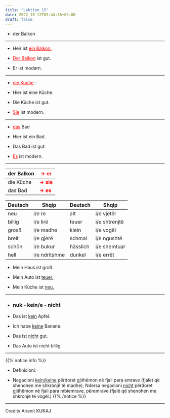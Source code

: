 ```yaml
---
title: "Lektion 15"
date: 2022-10-12T09:44:16+02:00
draft: false
---
```


- der Balkon

- ---

- Heir ist <span style="color:red"><u>ein Balkon.</u></span>

- <span style="color:red"><u>Der Balkon</u></span> ist gut.

- Er ist modern.

- ---

- <span style="color:red"><u>die Küche</u></span> -

- Hier ist eine Küche.

- Die Küche ist gut.

- <span style="color:red"><u>Sie</u></span> ist modern.

- ---

- <span style="color:red"><u>das</u></span> Bad

- Hier ist ein Bad.

- Das Bad ist gut.

- <span style="color:red"><u>Es</u></span> ist modern.

---

| der Balkon | <span style="color:red">-> **er**</span>  |
| ---------- | ----------------------------------------- |
| die Küche  | <span style="color:red">**-> sie**</span> |
| das Bad    | <span style="color:red">**-> es**</span>  |

| Deutsch | Shqip         | Deutsch  | Shqip         |
| ------- | ------------- | -------- | ------------- |
| neu     | i/e re        | alt      | i/e vjetër    |
| billig  | i/e lirë      | teuer    | i/e shtrenjtë |
| grosß   | i/e madhe     | klein    | i/e vogël     |
| breit   | i/e gjerë     | schmal   | i/e ngushtë   |
| schön   | i/e bukur     | hässlich | i/e shemtuar  |
| hell    | i/e ndritshme | dunkel   | i/e errët     |

- Mein Haus ist groß.

- Mein Auto ist <u>teuer.</u>

- Mein Küche ist <u>neu.</u>

- ---

- ### nuk - kein/e - nicht

- Das ist <u>kein</u> Apfel.

- Ich habe <u>keine</u> Banane.

- Das ist <u>nicht</u> gut.

- Das Auto ist nicht billig.

- ---
{{% notice info %}}
- Definicioni:

- Negacioni <u>kein/keine</u> përdoret gjithëmon në fjali para emrave (fjalët që shenohen me shkronjë të madhe), Ndersa negacioni <u>nicht</u> përdoret gjithëmon në fjali para mbiemrave, përemrave (fjalë që shenohen me shkronjë të vogël.) 
{{% /notice %}}
- ---

Credits Arianit KUKAJ


















